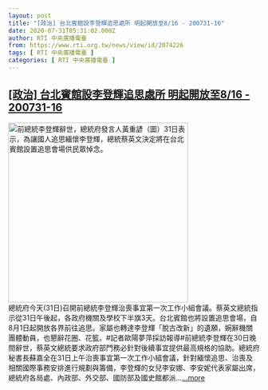 ```yaml
---
layout: post
title: "[政治] 台北賓館設李登輝追思處所 明起開放至8/16 - 200731-16"
date: 2020-07-31T05:31:02.000Z
author: RTI 中央廣播電臺
from: https://www.rti.org.tw/news/view/id/2074226
tags: [ RTI 中央廣播電臺 ]
categories: [ RTI 中央廣播電臺 ]
---
```

<!--1596173462000-->
[[政治] 台北賓館設李登輝追思處所 明起開放至8/16 - 200731-16](https://www.rti.org.tw/news/view/id/2074226)
------

<div>
<img src="https://static.rti.org.tw/assets/thumbnails/2020/07/31/20200731000047M.jpg" width="360" alt="前總統李登輝辭世，總統府發言人黃重諺（圖）31日表示，為讓國人追思緬懷李登輝，總統蔡英文決定將在台北賓館設置追思會場供民眾悼念。" title="前總統李登輝辭世，總統府發言人黃重諺（圖）31日表示，為讓國人追思緬懷李登輝，總統蔡英文決定將在台北賓館設置追思會場供民眾悼念。"><br>總統府今天(31日)召開前總統李登輝治喪事宜第一次工作小組會議。蔡英文總統指示從31日午後起，各政府機關及學校下半旗3天。台北賓館也將設置追思會場，自8月1日起開放各界前往追思。家屬也轉達李登輝「脫古改新」的遺願，婉辭機關團體動員，也懇辭花圈、花籃。#記者歐陽夢萍採訪報導#前總統李登輝在30日晚間辭世，蔡英文總統要求政府部門務必針對後續事宜提供最高規格的協助。總統府秘書長蘇嘉全在31日上午治喪事宜第一次工作小組會議，針對緬懷追思、治喪及相關國際事務安排進行規劃與籌備，李登輝的女兒李安娜、李安妮代表家屬出席，總統府各局處、內政部、外交部、國防部及國史館都派...<a target="_blank" href="https://www.rti.org.tw/news/view/id/2074226">...more</a>
</div>
